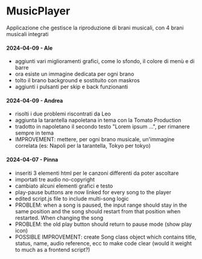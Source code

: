 # MusicPlayer

Applicazione che gestisce la riproduzione di brani musicali, con 4 brani musicali integrati

#### 2024-04-09 - Ale

- aggiunti vari miglioramenti grafici, come lo sfondo, il colore di menù e di barre
- ora esiste un immagine dedicata per ogni brano
- tolto il brano background e sostituito con maskros
- aggiunti i pulsanti per skip e back funzionanti

#### 2024-04-09 - Andrea

-   risolti i due problemi riscontrati da Leo
-   aggiunta la tarantella napoletana in tema con la Tomato Production
-   tradotto in napoletano il secondo testo "Lorem ipsum ...", per rimanere sempre in tema
-   IMPROVEMENT: mettere, per ogni brano musicale, un'immagine correlata (es: Napoli per la tarantella, Tokyo per tokyo)

#### 2024-04-07 - Pinna

-   inseriti 3 elementi html per le canzoni differenti da poter ascoltare
-   importati tre audio no-copyright
-   cambiato alcuni elementi grafici e testo
-   play-pause buttons are now linked for every song to the player
-   edited script.js file to include multi-song logic
-   PROBLEM: when a song is paused, the input range should stay in the same position and the song
    should restart from that position when restarted. When changing the song
-   PROBLEM: the old play button should return to pause mode (show play icon)
-   POSSIBLE IMPROVEMENT: create Song class object which contains title, status, name, audio
    reference, ecc to make code clear (would it weight to much as a frontend script?)
